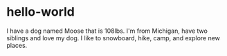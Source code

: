# hello-world
I have a dog named Moose that is 108lbs.
I'm from Michigan, have two siblings and love my dog. I like to snowboard, hike, camp, and explore new places. 
